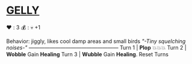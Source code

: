 # [__**GELLY**__](<https://www.youtube.com/watch?v=lN9JsxrI4v8>)
❤️ : 3
💰 : :skull:  +1

Behavior: jiggly, likes cool damp areas and small birds
*"-Tiny squelching noises-"*
—————————————————
Turn 1  | **Plop** 💥💥💥
Turn 2 | **Wobble** Gain __Healing__
Turn 3 | **Wubble** Gain __Healing__. Reset Turns
